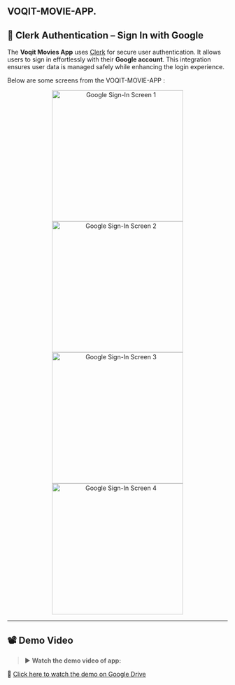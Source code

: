 ## VOQIT-MOVIE-APP.
## 🔐 Clerk Authentication – Sign In with Google

The **Voqit Movies App** uses [Clerk](https://clerk.dev) for secure user authentication. It allows users to sign in effortlessly with their **Google account**. This integration ensures user data is managed safely while enhancing the login experience.

Below are some screens from the VOQIT-MOVIE-APP :

<p align="center">
  <img src="https://github.com/user-attachments/assets/99dba780-4409-4393-982f-826ce29b9918" alt="Google Sign-In Screen 1" width="300"/>
  <img src="https://github.com/user-attachments/assets/8c89d6dd-dc70-4920-87f1-cf317e26fd0d" alt="Google Sign-In Screen 2" width="300"/>
  <img src="https://github.com/user-attachments/assets/85417c10-8ec5-4707-92b0-8a339b3484e2" alt="Google Sign-In Screen 3" width="300"/>
  <img src="https://github.com/user-attachments/assets/b90c489f-d5db-4a8a-98d5-e46841fc422b" alt="Google Sign-In Screen 4" width="300"/>
</p>

---

## 📽️ Demo Video

> ▶️ **Watch the demo video of app:**

🔗 [Click here to watch the demo on Google Drive](https://drive.google.com/file/d/1KNIBPnW4IC1nLdaTbvmAVwrjGQBPCbls/view?usp=sharing)
